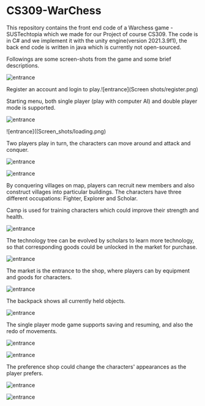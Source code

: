 # CS309-WarChess

This repository contains the front end code of a Warchess game -SUSTechtopia which we made for our Project of course CS309. The code is in C# and we implement it with the unity engine(version 2021.3.9f1), the back end code is written in java which is currently not open-sourced.

Followings are some screen-shots from the game and some brief descriptions.

 ![entrance](Screen_shots/entrance.png)

 Register an account and login to play.![entrance](Screen shots/register.png)

Starting menu, both single player (play with computer AI) and double player mode is supported.

![entrance](Screen_shots/single_player.png)

![entrance]((Screen_shots/loading.png)

Two players play in turn, the characters can move around and attack and conquer.

![entrance](Screen_shots/game.png)

![entrance](Screen_shots/switch_round.png)

By conquering villages on map, players can recruit new members and also construct villages into particular buildings. The characters have three different occupations: Fighter, Explorer and Scholar. 

Camp is used for training characters which could improve their strength and health.

![entrance](Screen_shots/camp.png)

The technology tree can be evolved by scholars to learn more technology, so that corresponding goods could be unlocked in the market for purchase.

![entrance](Screen_shots/tech-tree.png)

The market is the entrance to the shop, where players can by equipment and goods for characters.

![entrance](Screen_shots/shop.png)

The backpack shows all currently held objects.

![entrance](Screen_shots/backpack.png)

The single player mode game supports saving and resuming, and also the redo of movements.

![entrance](Screen_shots/save.png)

![entrance](Screen_shots/options.png)

The preference shop could change the characters' appearances as the player prefers.

![entrance](Screen_shots/skin.png)

![entrance](Screen_shots/changed-skin.png)
